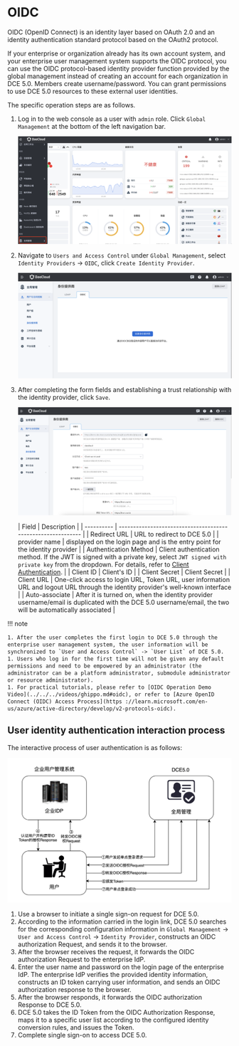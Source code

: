 # OIDC

OIDC (OpenID Connect) is an identity layer based on OAuth 2.0 and an identity authentication standard protocol based on the OAuth2 protocol.

If your enterprise or organization already has its own account system, and your enterprise user management system supports the OIDC protocol, you can use the OIDC protocol-based identity provider function provided by the global management instead of creating an account for each organization in DCE 5.0. Members create username/password.
You can grant permissions to use DCE 5.0 resources to these external user identities.

The specific operation steps are as follows.

1. Log in to the web console as a user with `admin` role. Click `Global Management` at the bottom of the left navigation bar.

    ![Global Management](../../images/ws01.png)

2. Navigate to `Users and Access Control` under `Global Management`, select `Identity Providers` -> `OIDC`, click `Create Identity Provider`.

    ![Identity Provider](../../images/oidc02.png)

3. After completing the form fields and establishing a trust relationship with the identity provider, click `Save`.

    ![Identity Provider](../../images/oidc03.png)

    | Field | Description |
    | ---------- | -------------------------------------- ---------------------- |
    | Redirect URL | URL to redirect to DCE 5.0 |
    | provider name | displayed on the login page and is the entry point for the identity provider |
    | Authentication Method | Client authentication method. If the JWT is signed with a private key, select `JWT signed with private key` from the dropdown. For details, refer to [Client Authentication](https://openid.net/specs/openid-connect-core-1_0.html#ClientAuthentication). |
    | Client ID | Client's ID |
    | Client Secret | Client Secret |
    | Client URL | One-click access to login URL, Token URL, user information URL and logout URL through the identity provider's well-known interface |
    | Auto-associate | After it is turned on, when the identity provider username/email is duplicated with the DCE 5.0 username/email, the two will be automatically associated |

!!! note

    1. After the user completes the first login to DCE 5.0 through the enterprise user management system, the user information will be synchronized to `User and Access Control` -> `User List` of DCE 5.0.
    1. Users who log in for the first time will not be given any default permissions and need to be empowered by an administrator (the administrator can be a platform administrator, submodule administrator or resource administrator).
    1. For practical tutorials, please refer to [OIDC Operation Demo Video](../../../videos/ghippo.md#oidc), or refer to [Azure OpenID Connect (OIDC) Access Process](https ://learn.microsoft.com/en-us/azure/active-directory/develop/v2-protocols-oidc).

## User identity authentication interaction process

The interactive process of user authentication is as follows:

![oidc](../../images/oidc01.png)

1. Use a browser to initiate a single sign-on request for DCE 5.0.
1. According to the information carried in the login link, DCE 5.0 searches for the corresponding configuration information in `Global Management` -> `User and Access Control` -> `Identity Provider`, constructs an OIDC authorization Request, and sends it to the browser.
1. After the browser receives the request, it forwards the OIDC authorization Request to the enterprise IdP.
1. Enter the user name and password on the login page of the enterprise IdP. The enterprise IdP verifies the provided identity information, constructs an ID token carrying user information, and sends an OIDC authorization response to the browser.
1. After the browser responds, it forwards the OIDC authorization Response to DCE 5.0.
1. DCE 5.0 takes the ID Token from the OIDC Authorization Response, maps it to a specific user list according to the configured identity conversion rules, and issues the Token.
1. Complete single sign-on to access DCE 5.0.